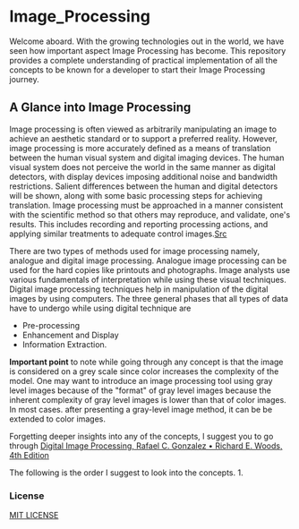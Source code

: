 # Image_Processing
Welcome aboard. With the growing technologies out in the world, we have seen how important aspect Image Processing has become. This repository provides a complete understanding of practical implementation of all the concepts to be known for a developer to start their Image Processing journey.  

## A Glance into Image Processing
Image processing is often viewed as arbitrarily manipulating an image to achieve an aesthetic standard or to support a preferred reality. However, image processing is more accurately defined as a means of translation between the human visual system and digital imaging devices. The human visual system does not perceive the world in the same manner as digital detectors, with display devices imposing additional noise and bandwidth restrictions. Salient differences between the human and digital detectors will be shown, along with some basic processing steps for achieving translation. Image processing must be approached in a manner consistent with the scientific method so that others may reproduce, and validate, one's results. This includes recording and reporting processing actions, and applying similar treatments to adequate control images.[Src](https://www.ncbi.nlm.nih.gov/pmc/articles/PMC3635309/)

There are two types of methods used for image processing namely, analogue and digital image processing. Analogue image processing can be used for the hard copies like printouts and photographs. Image analysts use various fundamentals of interpretation while using these visual techniques. Digital image processing techniques help in manipulation of the digital images by using computers. The three general phases that all types of data have to undergo while using digital technique are  
  * Pre-processing
  * Enhancement and Display
  * Information Extraction.

**Important point** to note while going through any concept is that the image is considered on a grey scale since color increases the complexity of the model. One may want to introduce an image processing tool using gray level images because of the "format" of gray level images because the inherent complexity of gray level images is lower than that of color images. In most cases. after presenting a gray-level image method, it can be be extended to color images.

Forgetting deeper insights into any of the concepts, I suggest you to go through [Digital Image Processing, Rafael C. Gonzalez • Richard E. Woods, 4th Edition](https://www.pearson.com/us/higher-education/program/Gonzalez-Digital-Image-Processing-4th-Edition/PGM241219.html) 

The following is the order I suggest to look into the concepts.
1. 

### License
[MIT LICENSE](https://github.com/BhanuPrakashNani/Image_Processing/blob/master/LICENSE.txt)

